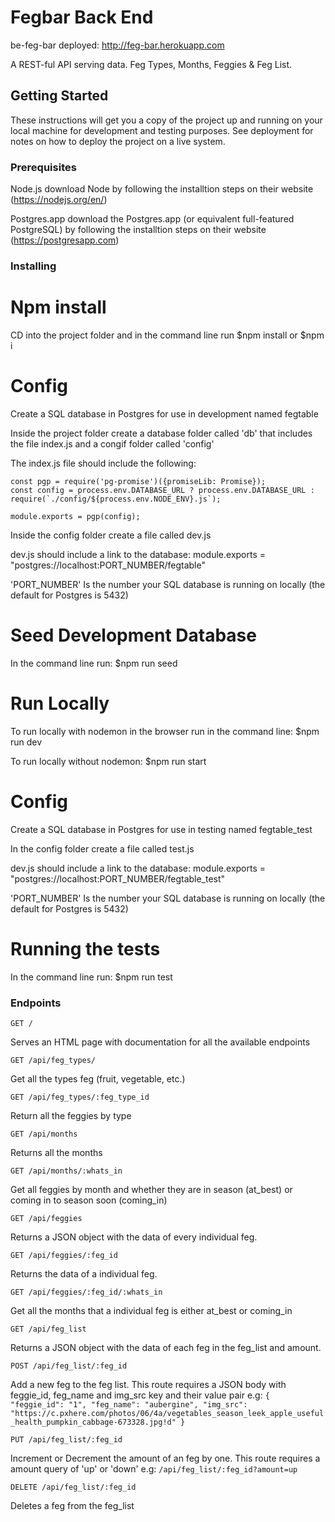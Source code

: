 # Fegbar Back End

be-feg-bar deployed: http://feg-bar.herokuapp.com

A REST-ful API serving data. Feg Types, Months, Feggies & Feg List.

## Getting Started

These instructions will get you a copy of the project up and running on your local machine for development and testing purposes. See deployment for notes on how to deploy the project on a live system.

### Prerequisites

Node.js
download Node by following the installtion steps on their website (https://nodejs.org/en/)

Postgres.app
download the Postgres.app (or equivalent full-featured PostgreSQL) by following the installtion steps on their website (https://postgresapp.com)

### Installing

# Npm install
CD into the project folder and in the command line run $npm install or $npm i

# Config
Create a SQL database in Postgres for use in development named fegtable

Inside the project folder create a database folder called 'db' that includes the file index.js and a congif folder called 'config'

The index.js file should include the following:

```
const pgp = require('pg-promise')({promiseLib: Promise});
const config = process.env.DATABASE_URL ? process.env.DATABASE_URL : require(`./config/${process.env.NODE_ENV}.js`);

module.exports = pgp(config);
```

Inside the config folder create a file called dev.js

dev.js should include a link to the database: module.exports = "postgres://localhost:PORT_NUMBER/fegtable"

'PORT_NUMBER' Is the number your SQL database is running on locally (the default for Postgres is 5432)

# Seed Development Database
In the command line run: $npm run seed

# Run Locally
To run locally with nodemon in the browser run in the command line: $npm run dev

To run locally without nodemon: $npm run start

# Config
Create a SQL database in Postgres for use in testing named fegtable_test

In the config folder create a file called test.js

dev.js should include a link to the database: module.exports = "postgres://localhost:PORT_NUMBER/fegtable_test"

'PORT_NUMBER' Is the number your  SQL database is running on locally (the default for Postgres is 5432)

# Running the tests
In the command line run: $npm run test

### Endpoints

``` http
GET /
```

Serves an HTML page with documentation for all the available endpoints

``` http
GET /api/feg_types/
```

Get all the types feg (fruit, vegetable, etc.)

``` http
GET /api/feg_types/:feg_type_id
```

Return all the feggies by type

``` http
GET /api/months
```

Returns all the months

``` http
GET /api/months/:whats_in
```

Get all feggies by month and whether they are in season (at_best) or coming in to season soon (coming_in)

``` http
GET /api/feggies
```

Returns a JSON object with the data of every individual feg.

``` http
GET /api/feggies/:feg_id
```

Returns the data of a individual feg.

``` http
GET /api/feggies/:feg_id/:whats_in
```

Get all the months that a individual feg is either at_best or coming_in


``` http
GET /api/feg_list
```

Returns a JSON object with the data of each feg in the feg_list and amount.

``` http
POST /api/feg_list/:feg_id
```

Add a new feg to the feg list. This route requires a JSON body with feggie_id, feg_name and img_src key and their value pair
e.g:
    ```
    {
        "feggie_id": "1",
        "feg_name": "aubergine",
        "img_src": "https://c.pxhere.com/photos/06/4a/vegetables_season_leek_apple_useful_health_pumpkin_cabbage-673328.jpg!d"
    }
    ```

``` http
PUT /api/feg_list/:feg_id
```

Increment or Decrement the amount of an feg by one. This route requires a amount query of 'up' or 'down'
e.g: `/api/feg_list/:feg_id?amount=up`


``` http
DELETE /api/feg_list/:feg_id
```

Deletes a feg from the feg_list
